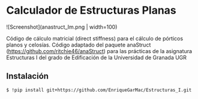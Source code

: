 # Calculador de Estructuras Planas

![Screenshot](anastruct_Im.png | width=100)

Código de cálculo matricial (direct stiffness) para el cálculo de pórticos planos y celosías. 
Código adaptado del paquete anaStruct (https://github.com/ritchie46/anaStruct) para las prácticas 
de la asignatura Estructuras I del grado de Edificación de la Universidad de Granada UGR

## Instalación

```
$ !pip install git+https://github.com/EnriqueGarMac/Estructuras_I.git
```


